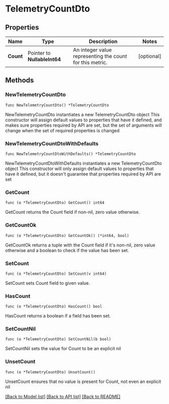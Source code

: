 # TelemetryCountDto

## Properties

Name | Type | Description | Notes
------------ | ------------- | ------------- | -------------
**Count** | Pointer to **NullableInt64** | An integer value representing the count for this metric. | [optional] 

## Methods

### NewTelemetryCountDto

`func NewTelemetryCountDto() *TelemetryCountDto`

NewTelemetryCountDto instantiates a new TelemetryCountDto object
This constructor will assign default values to properties that have it defined,
and makes sure properties required by API are set, but the set of arguments
will change when the set of required properties is changed

### NewTelemetryCountDtoWithDefaults

`func NewTelemetryCountDtoWithDefaults() *TelemetryCountDto`

NewTelemetryCountDtoWithDefaults instantiates a new TelemetryCountDto object
This constructor will only assign default values to properties that have it defined,
but it doesn't guarantee that properties required by API are set

### GetCount

`func (o *TelemetryCountDto) GetCount() int64`

GetCount returns the Count field if non-nil, zero value otherwise.

### GetCountOk

`func (o *TelemetryCountDto) GetCountOk() (*int64, bool)`

GetCountOk returns a tuple with the Count field if it's non-nil, zero value otherwise
and a boolean to check if the value has been set.

### SetCount

`func (o *TelemetryCountDto) SetCount(v int64)`

SetCount sets Count field to given value.

### HasCount

`func (o *TelemetryCountDto) HasCount() bool`

HasCount returns a boolean if a field has been set.

### SetCountNil

`func (o *TelemetryCountDto) SetCountNil(b bool)`

 SetCountNil sets the value for Count to be an explicit nil

### UnsetCount
`func (o *TelemetryCountDto) UnsetCount()`

UnsetCount ensures that no value is present for Count, not even an explicit nil

[[Back to Model list]](../README.md#documentation-for-models) [[Back to API list]](../README.md#documentation-for-api-endpoints) [[Back to README]](../README.md)


